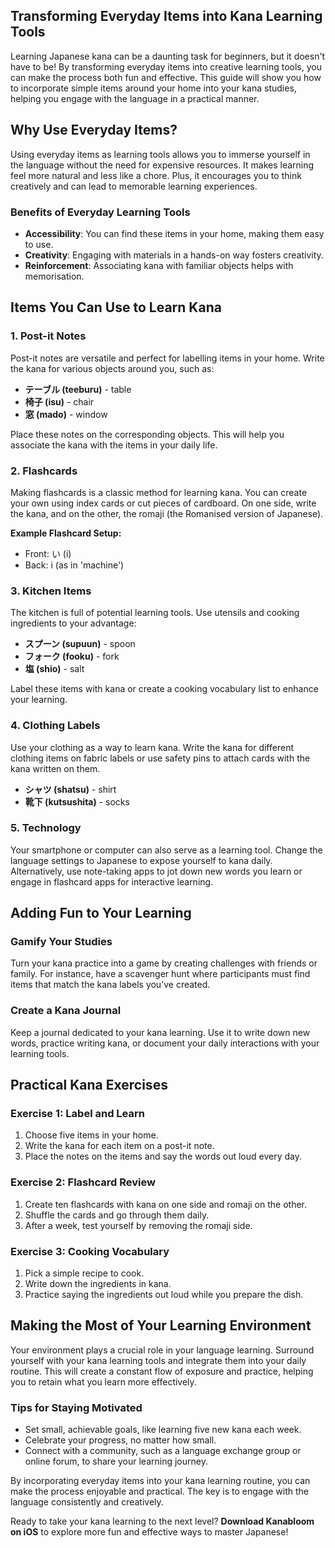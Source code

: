 ## Transforming Everyday Items into Kana Learning Tools

Learning Japanese kana can be a daunting task for beginners, but it doesn't have to be! By transforming everyday items into creative learning tools, you can make the process both fun and effective. This guide will show you how to incorporate simple items around your home into your kana studies, helping you engage with the language in a practical manner.

## Why Use Everyday Items?

Using everyday items as learning tools allows you to immerse yourself in the language without the need for expensive resources. It makes learning feel more natural and less like a chore. Plus, it encourages you to think creatively and can lead to memorable learning experiences.

### Benefits of Everyday Learning Tools

- **Accessibility**: You can find these items in your home, making them easy to use.
- **Creativity**: Engaging with materials in a hands-on way fosters creativity.
- **Reinforcement**: Associating kana with familiar objects helps with memorisation.

## Items You Can Use to Learn Kana

### 1. Post-it Notes

Post-it notes are versatile and perfect for labelling items in your home. Write the kana for various objects around you, such as:

- **テーブル (teeburu)** - table
- **椅子 (isu)** - chair
- **窓 (mado)** - window

Place these notes on the corresponding objects. This will help you associate the kana with the items in your daily life.

### 2. Flashcards

Making flashcards is a classic method for learning kana. You can create your own using index cards or cut pieces of cardboard. On one side, write the kana, and on the other, the romaji (the Romanised version of Japanese). 

**Example Flashcard Setup:**

- Front: い (i)
- Back: i (as in 'machine')

### 3. Kitchen Items

The kitchen is full of potential learning tools. Use utensils and cooking ingredients to your advantage:

- **スプーン (supuun)** - spoon
- **フォーク (fooku)** - fork
- **塩 (shio)** - salt

Label these items with kana or create a cooking vocabulary list to enhance your learning.

### 4. Clothing Labels

Use your clothing as a way to learn kana. Write the kana for different clothing items on fabric labels or use safety pins to attach cards with the kana written on them.

- **シャツ (shatsu)** - shirt
- **靴下 (kutsushita)** - socks

### 5. Technology

Your smartphone or computer can also serve as a learning tool. Change the language settings to Japanese to expose yourself to kana daily. Alternatively, use note-taking apps to jot down new words you learn or engage in flashcard apps for interactive learning.

## Adding Fun to Your Learning

### Gamify Your Studies

Turn your kana practice into a game by creating challenges with friends or family. For instance, have a scavenger hunt where participants must find items that match the kana labels you’ve created.

### Create a Kana Journal

Keep a journal dedicated to your kana learning. Use it to write down new words, practice writing kana, or document your daily interactions with your learning tools.

## Practical Kana Exercises

### Exercise 1: Label and Learn

1. Choose five items in your home.
2. Write the kana for each item on a post-it note.
3. Place the notes on the items and say the words out loud every day.

### Exercise 2: Flashcard Review

1. Create ten flashcards with kana on one side and romaji on the other.
2. Shuffle the cards and go through them daily.
3. After a week, test yourself by removing the romaji side.

### Exercise 3: Cooking Vocabulary

1. Pick a simple recipe to cook.
2. Write down the ingredients in kana.
3. Practice saying the ingredients out loud while you prepare the dish.

## Making the Most of Your Learning Environment

Your environment plays a crucial role in your language learning. Surround yourself with your kana learning tools and integrate them into your daily routine. This will create a constant flow of exposure and practice, helping you to retain what you learn more effectively.

### Tips for Staying Motivated

- Set small, achievable goals, like learning five new kana each week.
- Celebrate your progress, no matter how small.
- Connect with a community, such as a language exchange group or online forum, to share your learning journey.

By incorporating everyday items into your kana learning routine, you can make the process enjoyable and practical. The key is to engage with the language consistently and creatively. 

Ready to take your kana learning to the next level? **Download Kanabloom on iOS** to explore more fun and effective ways to master Japanese!